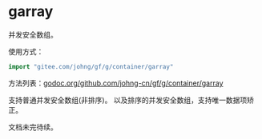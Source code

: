 # garray

并发安全数组。



使用方式：
```go
import "gitee.com/johng/gf/g/container/garray"
```

方法列表：[godoc.org/github.com/johng-cn/gf/g/container/garray](https://godoc.org/github.com/johng-cn/gf/g/container/garray)

支持普通并发安全数组(非排序)。
以及排序的并发安全数组，支持唯一数据项矫正。

文档未完待续。